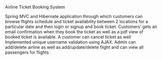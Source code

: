 Airline Ticket Booking System
                                    
Spring MVC and Hibernate application through which customers can browse flights schedule and ticket availability between 2 locations for a particular date and then login or signup and book ticket. Customers’ gets an email confirmation when they book the ticket as well as a pdf view of booked ticket is available. A customer can cancel ticket as well
Implemented unique username validation using AJAX. Admin can add/delete airline as well as add/update/delete flight and can view all passengers for flights